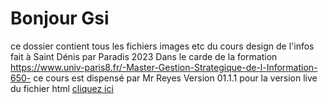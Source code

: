 # Bonjour Gsi
ce dossier contient tous les fichiers images etc du cours design de l'infos
fait à Saint Dénis par Paradis 
2023
Dans le carde de la formation https://www.univ-paris8.fr/-Master-Gestion-Strategique-de-l-Information-650-
ce cours est dispensé par Mr Reyes
Version 01.1.1
pour la version live du fichier html [cliquez ici](https://maluna09.github.io/GSI_design_info)
